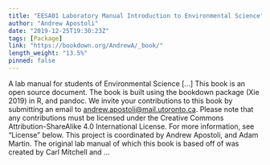 ```yaml
---
title: "EESA01 Laboratory Manual Introduction to Environmental Science"
author: "Andrew Apostoli"
date: "2019-12-25T19:30:23Z"
tags: [Package]
link: "https://bookdown.org/AndrewA/_book/"
length_weight: "13.5%"
pinned: false
---
```


A lab manual for students of Environmental Science [...] This book is an open source document. The book is built using the bookdown package (Xie 2019) in R, and pandoc. We invite your contributions to this book by submitting an email to andrew.apostoli@mail.utoronto.ca. Please note that any contributions must be licensed under the Creative Commons Attribution-ShareAlike 4.0 International License. For more information, see “License” below. This project is coordinated by Andrew Apostoli, and Adam Martin. The original lab manual of which this book is based off of was created by Carl Mitchell and  ...
